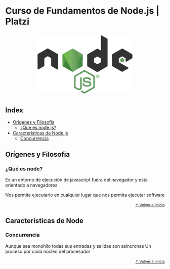 # Curso de Fundamentos de Node.js | Platzi

<div align="center" style="padding: 8px 0">
  <img src="./md/node.svg" alt="node.js" width="300">
</div>

## Index
- [Orígenes y Filosofia](#orígenes-y-filosofia)
  - [¿Qué es node.js?](#qué-es-node)
- [Características de Node.js](#características-de-node)
  - [Concurrencia](#concurrencia)


## Orígenes y Filosofia

### ¿Qué es node?
Es un entorno de ejecución de javascript fuera del navegador y esta orientado a navegadores

Nos permite ejecutarlo en cualquier lugar que nos permita ejecutar software

<div align="right">
  <small><a href="#index">↑ Volver al inicio</a></small>
</div>

## Características de Node

### Concurrencia
Aunque sea monohilo todas sus entradas y salidas son asincronas
Un proceso por cada núcleo del procesador

<div align="right">
  <small><a href="#index">↑ Volver al inicio</a></small>
</div>